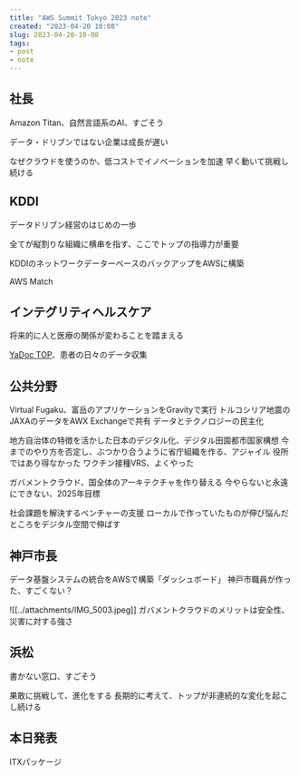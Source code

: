 ```yaml
---
title: "AWS Summit Tokyo 2023 note"
created: "2023-04-20 10:08"
slug: 2023-04-20-10-08
tags:
- post
- note
---
```


## 社長

Amazon Titan、自然言語系のAI、すごそう

データ・ドリブンではない企業は成長が遅い

なぜクラウドを使うのか、低コストでイノベーションを加速
早く動いて挑戦し続ける

## KDDI

データドリブン経営のはじめの一歩

全てが縦割りな組織に横串を指す、ここでトップの指導力が重要

KDDIのネットワークデーターベースのバックアップをAWSに構築

AWS Match

## インテグリティヘルスケア

将来的に人と医療の関係が変わることを踏まえる

[YaDoc TOP](https://www.yadoc.jp/)、患者の日々のデータ収集

## 公共分野

Virtual Fugaku、富岳のアプリケーションをGravityで実行
トルコシリア地震のJAXAのデータをAWX Exchangeで共有
データとテクノロジーの民主化

地方自治体の特徴を活かした日本のデジタル化、デジタル田園都市国家構想
今までのやり方を否定し、ぶつかり合うように省庁組織を作る、アジャイル
役所ではあり得なかった
ワクチン接種VRS、よくやった

ガバメントクラウド、国全体のアーキテクチャを作り替える
今やらないと永遠にできない、2025年目標

社会課題を解決するベンチャーの支援
ローカルで作っていたものが伸び悩んだところをデジタル空間で伸ばす

## 神戸市長

データ基盤システムの統合をAWSで構築「ダッシュボード」
神戸市職員が作った、すごくない？

![[../attachments/IMG_5003.jpeg]]
ガバメントクラウドのメリットは安全性、災害に対する強さ

## 浜松

書かない窓口、すごそう

果敢に挑戦して、進化をする
長期的に考えて、トップが非連続的な変化を起こし続ける

## 本日発表

ITXパッケージ
